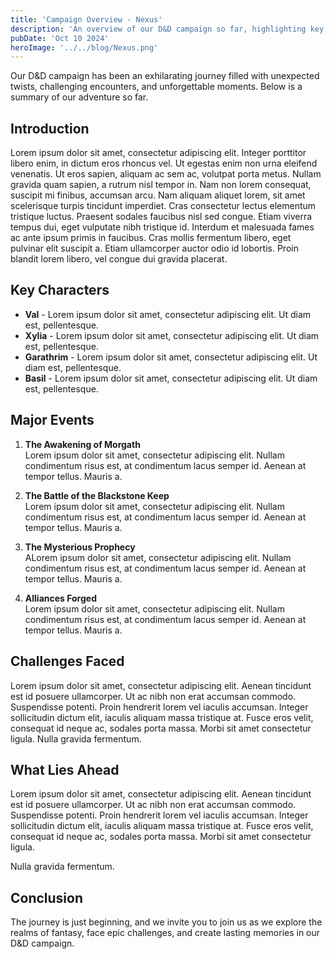 ```yaml
---
title: 'Campaign Overview - Nexus'
description: 'An overview of our D&D campaign so far, highlighting key events and character developments.'
pubDate: 'Oct 10 2024'
heroImage: '../../blog/Nexus.png'
---
```


Our D&D campaign has been an exhilarating journey filled with unexpected twists, challenging encounters, and unforgettable moments. Below is a summary of our adventure so far.

## Introduction

Lorem ipsum dolor sit amet, consectetur adipiscing elit. Integer porttitor libero enim, in dictum eros rhoncus vel. Ut egestas enim non urna eleifend venenatis. Ut eros sapien, aliquam ac sem ac, volutpat porta metus. Nullam gravida quam sapien, a rutrum nisl tempor in. Nam non lorem consequat, suscipit mi finibus, accumsan arcu. Nam aliquam aliquet lorem, sit amet scelerisque turpis tincidunt imperdiet. Cras consectetur lectus elementum tristique luctus. Praesent sodales faucibus nisl sed congue. Etiam viverra tempus dui, eget vulputate nibh tristique id. Interdum et malesuada fames ac ante ipsum primis in faucibus. Cras mollis fermentum libero, eget pulvinar elit suscipit a. Etiam ullamcorper auctor odio id lobortis. Proin blandit lorem libero, vel congue dui gravida placerat.

## Key Characters

- **Val** - Lorem ipsum dolor sit amet, consectetur adipiscing elit. Ut diam est, pellentesque.
- **Xylia** - Lorem ipsum dolor sit amet, consectetur adipiscing elit. Ut diam est, pellentesque.
- **Garathrim** - Lorem ipsum dolor sit amet, consectetur adipiscing elit. Ut diam est, pellentesque.
- **Basil** - Lorem ipsum dolor sit amet, consectetur adipiscing elit. Ut diam est, pellentesque.

## Major Events

1. **The Awakening of Morgath**  
   Lorem ipsum dolor sit amet, consectetur adipiscing elit. Nullam condimentum risus est, at condimentum lacus semper id. Aenean at tempor tellus. Mauris a.

2. **The Battle of the Blackstone Keep**  
   Lorem ipsum dolor sit amet, consectetur adipiscing elit. Nullam condimentum risus est, at condimentum lacus semper id. Aenean at tempor tellus. Mauris a.

3. **The Mysterious Prophecy**  
   ALorem ipsum dolor sit amet, consectetur adipiscing elit. Nullam condimentum risus est, at condimentum lacus semper id. Aenean at tempor tellus. Mauris a.

4. **Alliances Forged**  
   Lorem ipsum dolor sit amet, consectetur adipiscing elit. Nullam condimentum risus est, at condimentum lacus semper id. Aenean at tempor tellus. Mauris a.

## Challenges Faced

Lorem ipsum dolor sit amet, consectetur adipiscing elit. Aenean tincidunt est id posuere ullamcorper. Ut ac nibh non erat accumsan commodo. Suspendisse potenti. Proin hendrerit lorem vel iaculis accumsan. Integer sollicitudin dictum elit, iaculis aliquam massa tristique at. Fusce eros velit, consequat id neque ac, sodales porta massa. Morbi sit amet consectetur ligula. Nulla gravida fermentum.

## What Lies Ahead

Lorem ipsum dolor sit amet, consectetur adipiscing elit. Aenean tincidunt est id posuere ullamcorper. Ut ac nibh non erat accumsan commodo. Suspendisse potenti. Proin hendrerit lorem vel iaculis accumsan. Integer sollicitudin dictum elit, iaculis aliquam massa tristique at. Fusce eros velit, consequat id neque ac, sodales porta massa. Morbi sit amet consectetur ligula. 

Nulla gravida fermentum.

## Conclusion

The journey is just beginning, and we invite you to join us as we explore the realms of fantasy, face epic challenges, and create lasting memories in our D&D campaign. 